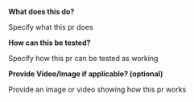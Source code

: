 **What does this do?**

Specify what this pr does

**How can this be tested?**

Specify how this pr can be tested as working

**Provide Video/Image if applicable? (optional)**

Provide an image or video showing how this pr works
